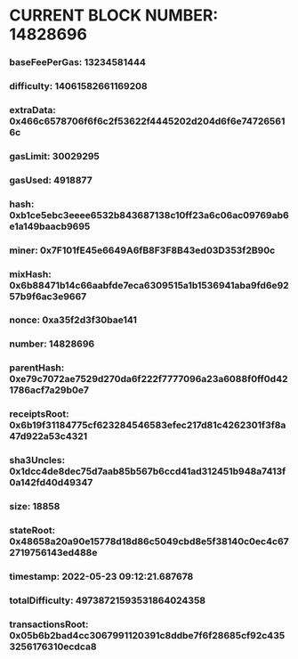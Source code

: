 # CURRENT BLOCK NUMBER: 14828696

### baseFeePerGas: 13234581444
### difficulty: 14061582661169208
### extraData: 0x466c6578706f6f6c2f53622f4445202d204d6f6e747265616c
### gasLimit: 30029295
### gasUsed: 4918877
### hash: 0xb1ce5ebc3eeee6532b843687138c10ff23a6c06ac09769ab6e1a149baacb9695
### miner: 0x7F101fE45e6649A6fB8F3F8B43ed03D353f2B90c
### mixHash: 0x6b88471b14c66aabfde7eca6309515a1b1536941aba9fd6e9257b9f6ac3e9667
### nonce: 0xa35f2d3f30bae141
### number: 14828696
### parentHash: 0xe79c7072ae7529d270da6f222f7777096a23a6088f0ff0d421786acf7a29b0e7
### receiptsRoot: 0x6b19f31184775cf623284546583efec217d81c4262301f3f8a47d922a53c4321
### sha3Uncles: 0x1dcc4de8dec75d7aab85b567b6ccd41ad312451b948a7413f0a142fd40d49347
### size: 18858
### stateRoot: 0x48658a20a90e15778d18d86c5049cbd8e5f38140c0ec4c672719756143ed488e
### timestamp: 2022-05-23 09:12:21.687678
### totalDifficulty: 49738721593531864024358
### transactionsRoot: 0x05b6b2bad4cc3067991120391c8ddbe7f6f28685cf92c4353256176310ecdca8
